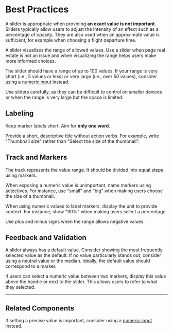 # Best Practices

A slider is appropriate when providing **an exact value is not important**. Sliders typically allow users to adjust the intensity of an effect such as a percentage of opacity. They are also used when an approximate value is sufficient, for example when choosing a flight departure time.

A slider visualizes the range of allowed values. Use a slider when page real estate is not an issue and when visualizing the range helps users make more informed choices.

The slider should have a range of up to 100 values. If your range is very short (i.e., 5 values or less) or very large (i.e., over 50 values), consider using a [numeric input](#/form/NumericInput) instead.

Use sliders carefully, as they can be difficult to control on smaller devices or when the range is very large but the space is limited.

## Labeling

Keep marker labels short. Aim for **only one word**.

Provide a short, descriptive title without action verbs. For example, write "Thumbnail size" rather than "Select the size of the thumbnail".

## Track and Markers

The track represents the value range. It should be divided into equal steps using markers.

When exposing a numeric value is unimportant, name markers using adjectives. For instance, use “small” and “big” when making users choose the size of a thumbnail.

When using numeric values to label markers, display the unit to provide context. For instance, show "90%" when making users select a percentage. 

Use plus and minus signs when the range allows negative values.

## Feedback and Validation

A slider always has a default value. Consider showing the most frequently selected value as the default. If no value particularly stands out, consider using a neutral value or the median. Ideally, the default value should correspond to a marker.

If users can select a numeric value between two markers, display this value above the handle or next to the slider. This allows users to refer to what they selected.

---

## Related Components

If setting a precise value is important, consider using a [numeric input](#/form/NumericInput) instead.

